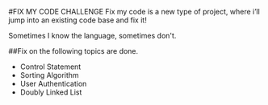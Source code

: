 #FIX MY CODE CHALLENGE
Fix my code is a new type of project, where i’ll jump into an existing code base and fix it!

Sometimes I know the language, sometimes don't.

##Fix on the following topics are done.
- Control Statement
- Sorting Algorithm
- User Authentication
- Doubly Linked List
